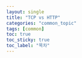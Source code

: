 ```yaml
---
layout: single
title: "TCP vs HTTP"
categories: "common_topic"
tags: [common]
toc: true
toc_sticky: true
toc_label: "목차"
---
```


